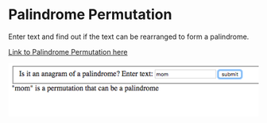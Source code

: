 # Palindrome Permutation

Enter text and find out if the text can be rearranged to form a palindrome.

[Link to Palindrome Permutation here](http://palindromepermutation.bitballoon.com/)


![screen cap of palindrome permutation](screenshot.png)